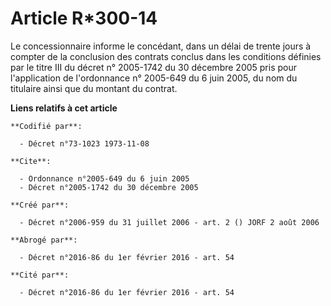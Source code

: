 # Article R*300-14

Le concessionnaire informe le concédant, dans un délai de trente jours à compter de la conclusion des contrats conclus dans
les conditions définies par le titre III du décret n° 2005-1742 du 30 décembre 2005 pris pour l'application de l'ordonnance
n° 2005-649 du 6 juin 2005, du nom du titulaire ainsi que du montant du contrat.

**Liens relatifs à cet article**

	**Codifié par**:

	  - Décret n°73-1023 1973-11-08

	**Cite**:

	  - Ordonnance n°2005-649 du 6 juin 2005
	  - Décret n°2005-1742 du 30 décembre 2005

	**Créé par**:

	  - Décret n°2006-959 du 31 juillet 2006 - art. 2 () JORF 2 août 2006

	**Abrogé par**:

	  - Décret n°2016-86 du 1er février 2016 - art. 54

	**Cité par**:

	  - Décret n°2016-86 du 1er février 2016 - art. 54
